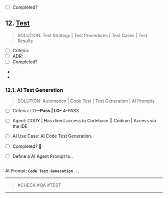- [ ] Completed?

## 12. [Test](#testing)

> SOLUTION: Test Strategy | Test Procedures | Test Cases | Test Results

- [ ] Criteria:
- [ ] ADR:
- [ ] Completed?

-
-

### 12.1. AI Test Generation

> SOLUTION: Automation | Code Test | Test Generation | AI Prompts

- [ ] Criteria: LO-__-Pass | LO-__.4-PASS
- [ ] Agent: CODY | Has direct access to Codebase || Codium | Access via the IDE
- [ ] AI Use Case: AI Code Test Generation.
- [ ] Completed? 🛫

- [ ] Define a AI Agent Prompt to..

```text: Code Inspect

``````

AI Prompt: **`Code Test Generation ..`**

---
> #CHECK #QA #TEST
---
